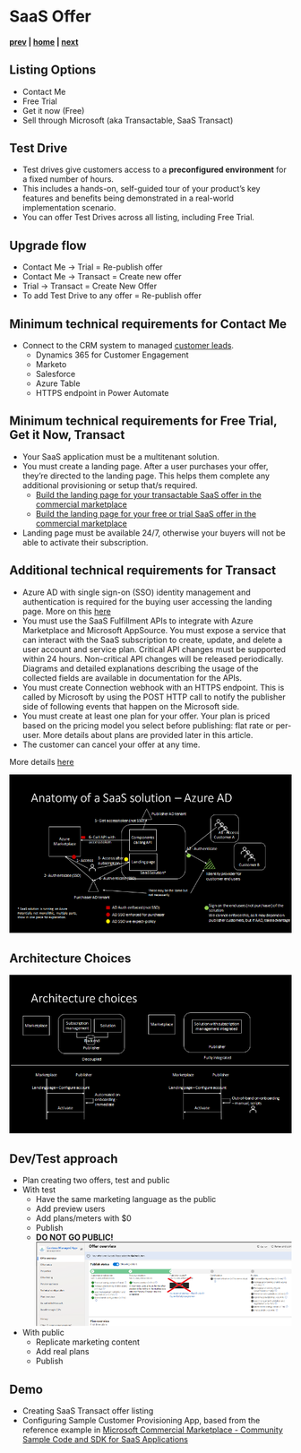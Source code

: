 # SaaS Offer 
#### [prev](./concepts.md) | [home](./welcome.md)  | [next](./managedapp.md)
## Listing Options
- Contact Me 
- Free Trial
- Get it now (Free)
- Sell through Microsoft (aka Transactable, SaaS Transact)

## Test Drive
- Test drives give customers access to a **preconfigured environment** for a fixed number of hours.
- This includes a hands-on, self-guided tour of your product’s key features and benefits being demonstrated in a real-world implementation scenario.
- You can offer Test Drives across all listing, including Free Trial.

## Upgrade flow
- Contact Me -> Trial = Re-publish offer 
- Contact Me -> Transact = Create new offer
- Trial -> Transact = Create New Offer
- To add Test Drive to any offer = Re-publish offer

## Minimum technical requirements for Contact Me
- Connect to the CRM system to managed [customer leads](https://docs.microsoft.com/en-us/azure/marketplace/partner-center-portal/commercial-marketplace-get-customer-leads#connect-to-your-crm-system).
  - Dynamics 365 for Customer Engagement
  - Marketo
  - Salesforce
  - Azure Table 
  - HTTPS endpoint in Power Automate

## Minimum technical requirements for Free Trial, Get it Now, Transact
- Your SaaS application must be a multitenant solution.
- You must create a landing page. After a user purchases your offer, they’re directed to the landing page. This helps them complete any additional provisioning or setup that/s required. 
  - [Build the landing page for your transactable SaaS offer in the commercial marketplace](https://docs.microsoft.com/en-us/azure/marketplace/azure-ad-transactable-saas-landing-page)
  - [Build the landing page for your free or trial SaaS offer in the commercial marketplace](https://docs.microsoft.com/en-us/azure/marketplace/azure-ad-free-or-trial-landing-page)
- Landing page must be available 24/7, otherwise your buyers will not be able to activate their subscription.

## Additional technical requirements for Transact
- Azure AD with single sign-on (SSO) identity management and authentication is required for the buying user accessing the landing page. More on this [here](https://docs.microsoft.com/en-us/azure/marketplace/azure-ad-saas)
- You must use the SaaS Fulfillment APIs to integrate with Azure Marketplace and Microsoft AppSource. You must expose a service that can interact with the SaaS subscription to create, update, and delete a user account and service plan. Critical API changes must be supported within 24 hours. Non-critical API changes will be released periodically. Diagrams and detailed explanations describing the usage of the collected fields are available in documentation for the APIs.
- You must create Connection webhook with an HTTPS endpoint.  This is called by Microsoft by using the POST HTTP call to notify the publisher side of following events that happen on the Microsoft side.
- You must create at least one plan for your offer. Your plan is priced based on the pricing model you select before publishing: flat rate or per-user. More details about plans are provided later in this article.
- The customer can cancel your offer at any time.

More details [here](https://docs.microsoft.com/en-us/azure/marketplace/plan-saas-offer#technical-requirements)

![SaaS Moving Parts - AD Requirements](/images/saasmovingparts.png)

## Architecture Choices

![SaaS Architectural Choices](/images/archchoices.png)


## Dev/Test approach
- Plan creating two offers, test and public
- With test
  - Have the same marketing language as the public
  - Add preview users
  - Add plans/meters with $0
  - Publish
  - **DO NOT GO PUBLIC!**
  ![SaaS Preview Offer](/images/previewoffer.png)
- With public
  - Replicate marketing content
  - Add real plans
  - Publish


## Demo
- Creating SaaS Transact offer listing
- Configuring Sample Customer Provisioning App, based from the reference example in [Microsoft Commercial Marketplace - Community Sample Code and SDK for SaaS Applications](https://github.com/Azure/Microsoft-commercial-marketplace-transactable-SaaS-offer-SDK)

